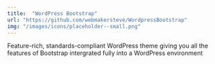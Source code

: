 ```yaml
---
title:  "WordPress Bootstrap"
url: "https://github.com/webmakersteve/WordpressBootstrap"
img: "/images/icons/placeholder--small.png"
---
```


Feature-rich, standards-compliant WordPress theme giving you all the features of Bootstrap intergrated fully into a WordPress environment
